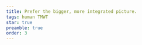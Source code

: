 ```yaml
---
title: Prefer the bigger, more integrated picture.
tags: human TMWT
star: true
preamble: true
order: 3
---
```

